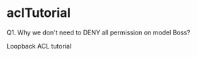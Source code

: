 aclTutorial
===========

Q1. Why we don't need to DENY all permission on model Boss?

Loopback ACL tutorial
